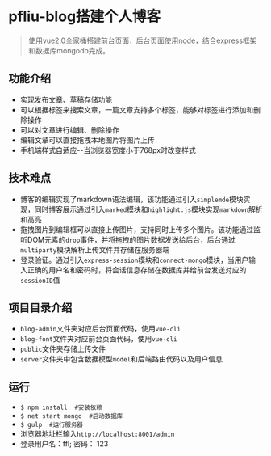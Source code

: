 # pfliu-blog搭建个人博客

> 使用vue2.0全家桶搭建前台页面，后台页面使用node，结合express框架和数据库mongodb完成。

## 功能介绍

- 实现发布文章、草稿存储功能
- 可以根据标签来搜索文章，一篇文章支持多个标签，能够对标签进行添加和删除操作
- 可以对文章进行编辑、删除操作
- 编辑文章可以直接拖拽本地图片将图片上传
- 手机端样式自适应--当浏览器宽度小于768px时改变样式

## 技术难点
- 博客的编辑实现了markdown语法编辑，该功能通过引入`simplemde`模块实现，同时博客展示通过引入`marked`模块和`highlight.js`模块实现`markdown`解析和高亮
- 拖拽图片到编辑框可以直接上传图片，支持同时上传多个图片。该功能通过监听DOM元素的`drop`事件，并将拖拽的图片数据发送给后台，后台通过`multiparty`模块解析上传文件并存储在服务器端
- 登录验证。通过引入`express-session`模块和`connect-mongo`模块，当用户输入正确的用户名和密码时，将会话信息存储在数据库并给前台发送对应的`sessionID`值

## 项目目录介绍
- `blog-admin`文件夹对应后台页面代码，使用`vue-cli`
- `blog-font`文件夹对应前台页面代码，使用`vue-cli`
- `public`文件夹存储上传文件
- `server`文件夹中包含数据模型`model`和后端路由代码以及用户信息

## 运行

- `$ npm install  #安装依赖`
- `$ net start mongo  #启动数据库`
- `$ gulp  #运行服务器` 
- 浏览器地址栏输入`http://localhost:8001/admin`
- 登录用户名：ffl;   密码： 123

